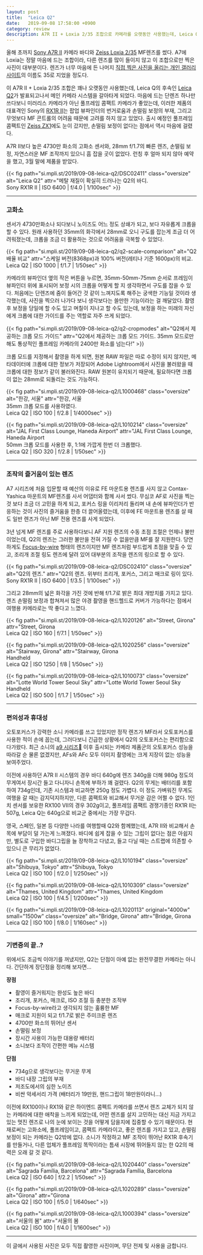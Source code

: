 ```yaml
---
layout: post
title:  "Leica Q2"
date:   2019-09-08 17:58:00 +0900
category: review
description: A7R II + Loxia 2/35 조합으로 카메라를 오랫동안 사용했는데, Leica Q의 후속인 Leica Q2로 메인 카메라 시스템을 갈아타게 되었다.
---
```


올해 초까지 [Sony A7R II][1] 카메라 바디와 [Zeiss Loxia 2/35][2] MF렌즈를 썼다. A7에 Loxia는 정말 마음에 드는 조합이라, 다른 렌즈를 많이 들이지 않고 이 조합으로만 찍은 사진이 대부분이다. 렌즈가 너무 마음에 든 나머지 [직접 찍은 사진을 올리는 개인 갤러리 사이트][3]의 이름도 35로 지었을 정도다.

이 A7R II + Loxia 2/35 조합은 꽤나 오랫동안 사용했는데, Leica Q의 후속인 [Leica Q2][4]가 발표되고나서 메인 카메라 시스템을 갈아타게 되었다. 마음에 드는 단렌즈 하나만 쓰다보니 미러리스 카메라가 아닌 풀프레임 콤팩트 카메라가 좋았는데, 이러한 제품의 대표격인 Sony의 [RX1R II][5]는 팝업 뷰파인더의 번거로움과 손떨림 보정의 부재, 그리고 무엇보다 MF 콘트롤의 어려움 때문에 고려를 하지 않고 있었다. 출시 예정인 풀프레임 콤팩트인 [Zeiss ZX1][6]에도 눈이 갔지만, 손떨림 보정이 없다는 점에서 역시 마음에 걸렸다.

A7R II보다 높은 4730만 화소의 고화소 센서와, 28mm f/1.7의 빠른 렌즈, 손떨림 보정, 자연스러운 MF 조작까지 있으니 흠 잡을 곳이 없었다. 런칭 후 얼마 되지 않아 예약을 했고, 3월 말에 제품을 받았다.

{{< fig
  path="si.mpli.st/2019/09-08-leica-q2/DSC02411"
  class="oversize"
  alt="Leica Q2"
  attr="메탈 재질이 확실히 드러나는 Q2의 바디.<br>Sony RX1R II | ISO 6400 | f/4.0 | 1/100sec" >}}

------

### 고화소

센서가 4730만화소나 되다보니 노이즈도 어느 정도 상쇄가 되고, 보다 자유롭게 크롭을 할 수 있다. 원래 사용하던 35mm의 화각에서 28mm로 오니 구도를 잡는게 조금 더 어려워졌는데, 크롭을 조금 더 활용하는 것으로 어려움을 극복할 수 있었다.

{{< fig
  path="si.mpli.st/2019/09-08-leica-q2/q2-scale-comparison"
  alt="Q2 배율 비교"
  attr="스케일 버전(8368px)과 100% 버전(레티나 기준 1600px)의 비교.<br>Leica Q2 | ISO 1000 | f/1.7 | 1/50sec" >}}

카메라의 뷰파인더 옆의 작은 버튼을 누르면, 35mm-50mm-75mm 순서로 프레임이 뷰파인더 위에 표시되어 보정 시의 크롭을 어떻게 할 지 생각하면서 구도를 잡을 수 있다. 처음에는 단렌즈에 줌이 들어간 것 같이 느껴지도록 해주는 궁색한 기능일 것이라 생각했는데, 사진을 찍으러 나가다 보니 생각보다는 쓸만한 기능이라는 걸 깨달았다. 촬영 후 보정을 당일에 할 수도 있고 며칠이 지나고 할 수도 있는데, 보정을 하는 미래의 자신에게 크롭에 대한 가이드를 주는 역할로 자주 쓰게 되었다.

{{< fig
  path="si.mpli.st/2019/09-08-leica-q2/q2-cropmodes"
  alt="Q2에서 제공하는 크롭 모드 가이드"
  attr="Q2에서 제공하는 크롭 모드 가이드. 35mm 모드로만 해도 통상적인 풀프레임 카메라의 2400만 화소를 넘는다!" >}}

크롭 모드를 지정해서 촬영을 하게 되면, 원본 RAW 파일은 따로 수정이 되지 않지만, 메타데이터에 크롭에 대한 정보가 저장되어 Adobe Lightroom에서 사진을 불러왔을 때 크롭에 대한 정보가 같이 불러와진다. RAW 원본이 유지되기 때문에, 필요하다면 크롭이 없는 28mm로 되돌리는 것도 가능하다.

{{< fig
  path="si.mpli.st/2019/09-08-leica-q2/L1000468"
  class="oversize"
  alt="한강, 서울"
  attr="한강, 서울<br>35mm 크롭 모드를 사용하였다.<br>Leica Q2 | ISO 100 | f/2.8 | 1/4000sec" >}}

{{< fig
  path="si.mpli.st/2019/09-08-leica-q2/L1010214"
  class="oversize"
  alt="JAL First Class Lounge, Haneda Airport"
  attr="JAL First Class Lounge, Haneda Airport<br>50mm 크롭 모드를 사용한 후, 1:1에 가깝게 한번 더 크롭했다.<br>Leica Q2 | ISO 320 | f/2.8 | 1/50sec" >}}

------

### 조작의 즐거움이 있는 렌즈

A7 시리즈에 처음 입문할 때 예산의 이유로 FE 마운트용 렌즈를 사지 않고 Contax-Yashica 마운트의 MF렌즈를 사서 어댑터와 함께 사서 썼다. 무심코 AF로 사진을 찍는 것 보다 조금 더 고민을 하게 되고, 포커스 링을 이리저리 돌리며 내 손에 뷰파인더가 반응하는 것이 사진의 즐거움을 한층 더 끌어올렸는데, 이후에 FE 마운트용 렌즈를 살 때도 일반 렌즈가 아닌 MF 전용 렌즈를 사게 되었다.

3년 넘게 MF 렌즈를 주로 사용하다보니 AF 지원 렌즈의 수동 초점 조절은 언제나 불만이었는데, Q2의 렌즈는 그러한 불만을 전혀 가질 수 없을만큼 MF를 잘 지원한다. 당연하게도 [Focus-by-wire][7] 형태의 렌즈이지만 MF 렌즈처럼 부드럽게 초점을 맞출 수 있고, 조리개 조절 링도 렌즈에 달려 있어 대부분의 조작을 렌즈의 링으로 할 수 있다.

{{< fig
  path="si.mpli.st/2019/09-08-leica-q2/DSC02410"
  class="oversize"
  alt="Q2의 렌즈."
  attr="Q2의 렌즈. 위부터 조리개, 포커스, 그리고 매크로 링이 있다.<br>Sony RX1R II | ISO 6400 | f/3.5 | 1/100sec" >}}


그리고 28mm의 넓은 화각을 가진 것에 반해 f/1.7로 밝은 최대 개방치를 가지고 있다. 렌즈 손떨림 보정과 합쳐져서 많은 야경 촬영을 핸드헬드로 커버가 가능하다는 점에서 여행용 카메라로는 딱 좋다고 느꼈다.

{{< fig
  path="si.mpli.st/2019/09-08-leica-q2/L1020126"
  alt="Street, Girona"
  attr="Street, Girona<br>Leica Q2 | ISO 160 | f/7.1 | 1/50sec" >}}

{{< fig
  path="si.mpli.st/2019/09-08-leica-q2/L1020256"
  class="oversize"
  alt="Stairway, Girona"
  attr="Stairway, Girona<br>Handheld<br>Leica Q2 | ISO 1250 | f/8 | 1/50sec" >}}

{{< fig
  path="si.mpli.st/2019/09-08-leica-q2/L1010073"
  class="oversize"
  alt="Lotte World Tower Seoul Sky"
  attr="Lotte World Tower Seoul Sky<br>Handheld<br>Leica Q2 | ISO 500 | f/1.7 | 1/50sec" >}}

------

### 편의성과 휴대성

오토포커스가 강력한 소니 카메라를 쓰고 있었지만 정작 렌즈가 MF라서 오토포커스를 사용한 적이 손에 꼽는데, 그러다보니 긴급한 상황에서 Q2의 오토포커스는 편리함으로 다가왔다. 최근 소니의 [a9 시리즈][8] 이후 출시되는 카메라 제품군의 오토포커스 성능을 따라갈 순 물론 없겠지만, AFs와 AFc 모두 이미지 촬영에는 크게 지장이 없는 성능을 보여주었다.

이전에 사용하던 A7R II 시스템의 경우 바디 640g에 렌즈 340g을 더해 980g 정도의 무게여서 장시간 들고 다니자니 손목에 부하가 꽤 걸렸다. Q2의 무게는 배터리를 포함하여 734g인데, 기존 시스템과 비교하면 250g 정도 가볍다. 이 정도 가벼워진 무게도 여행을 갈 때는 감지덕지하지만, 다른 콤팩트와 비교해서 무거운 감은 어쩔 수 없다. 1인치 센서를 보유한 RX100 VII의 경우 302g이고, 풀프레임 콤팩트 경쟁기종인 RX1R II는 507g, Leica Q는 640g으로 비교군 중에서는 가장 무겁다.

영국, 스페인, 일본 등 다양한 나라를 여행할때 Q2와 함께했는데, A7R II와 비교해서 손목에 부담이 덜 가는게 느껴졌다. 바디에 쉽게 잡을 수 있는 그립이 없다는 점은 아쉽지만, 별도로 구입한 바디그립을 늘 장착하고 다녔고, 들고 다닐 때는 스트랩에 의존할 수 있으니 큰 무리가 없었다.

{{< fig
  path="si.mpli.st/2019/09-08-leica-q2/L1010194"
  class="oversize"
  alt="Shibuya, Tokyo"
  attr="Shibuya, Tokyo<br>Leica Q2 | ISO 100 | f/2.0 | 1/250sec" >}}

{{< fig
  path="si.mpli.st/2019/09-08-leica-q2/L1010309"
  class="oversize"
  alt="Thames, United Kingdom"
  attr="Thames, United Kingdom<br>Leica Q2 | ISO 100 | f/4.5 | 1/200sec" >}}

{{< fig
  path="si.mpli.st/2019/09-08-leica-q2/L1020113"
  original="4000w" small="1500w"
  class="oversize"
  alt="Bridge, Girona"
  attr="Bridge, Girona<br>Leica Q2 | ISO 100 | f/8.0 | 1/160sec" >}}

------

### 기변증의 끝..?

위에서도 조금씩 이야기를 꺼냈지만, Q2는 단점이 아예 없는 완전무결한 카메라는 아니다. 간단하게 장단점을 정리해 보자면...

**장점**

- 촬영이 즐거워지는 완성도 높은 바디
- 조리개, 포커스, 매크로, ISO 조절 등 충분한 조작부
- Focus-by-wire라고 생각되지 않는 훌륭한 MF
- 매크로 지원이 되고 f/1.7로 밝은 주미크론 렌즈
- 4700만 화소의 뛰어난 센서
- 손떨림 보정
- 장시간 사용이 가능한 대용량 배터리
- 소니보다 조작이 간편한 메뉴 시스템

**단점**

- 734g으로 생각보다는 무거운 무게
- 바디 내장 그립의 부재
- 저조도에서의 심한 노이즈
- 비싼 악세서리 가격 (배터리가 19만원, 핸드그립이 18만원이라니...)


이전에 RX100이나 RX1와 같은 하이엔드 콤펙트 카메라를 쓰면서 렌즈 교체가 되지 않는 카메라에 대한 애착을 느끼게 되었는데, 어떤 렌즈를 살지 고민하는 대신 지금 가지고 있는 멋진 렌즈로 나의 눈에 보이는 것을 어떻게 담을지에 집중할 수 있기 때문이다. 현재로써는 고화소에, 풀프레임이고, 콤팩트 카메라이고, 좋은 렌즈를 가지고 있고, 손떨림 보정이 되는 카메라는 Q2밖에 없다. 소니가 작정하고 MF 조작이 뛰어난 RX1R 후속기를 만들거나, 다른 업체가 풀프레임 똑딱이라는 틈새 시장에 뛰어들지 않는 한 Q2의 매력은 오래 갈 것 같다.

{{< fig
  path="si.mpli.st/2019/09-08-leica-q2/L1020440"
  class="oversize"
  alt="Sagrada Família, Barcelona"
  attr="Sagrada Família, Barcelona<br>Leica Q2 | ISO 640 | f/2.2 | 1/50sec" >}}

{{< fig
  path="si.mpli.st/2019/09-08-leica-q2/L1020289"
  class="oversize"
  alt="Girona"
  attr="Girona<br>Leica Q2 | ISO 100 | f/5.0 | 1/640sec" >}}

{{< fig
  path="si.mpli.st/2019/09-08-leica-q2/L1000394"
  class="oversize"
  alt="서울의 봄"
  attr="서울의 봄<br>Leica Q2 | ISO 100 | f/4.0 | 1/1600sec" >}}

----

이 글에서 사용된 사진은 모두 직접 촬영한 사진이며, 무단 전제 및 사용을 금합니다.


[1]:	https://www.sony.com/electronics/interchangeable-lens-cameras/ilce-7rm2
[2]:	https://www.zeiss.com/camera-lenses/int/photography/products/loxia-lenses/loxia-235.html
[3]:  https://35.premi.st
[4]:  https://us.leica-camera.com/Photography/Leica-Q/Leica-Q2
[5]:  https://www.sony.com/electronics/cyber-shot-compact-cameras/dsc-rx1rm2
[6]:  https://zx1.zeiss.com
[7]:  https://youtu.be/j9ZNHQNq0io
[8]:  https://www.sony.com/electronics/interchangeable-lens-cameras/ilce-9
